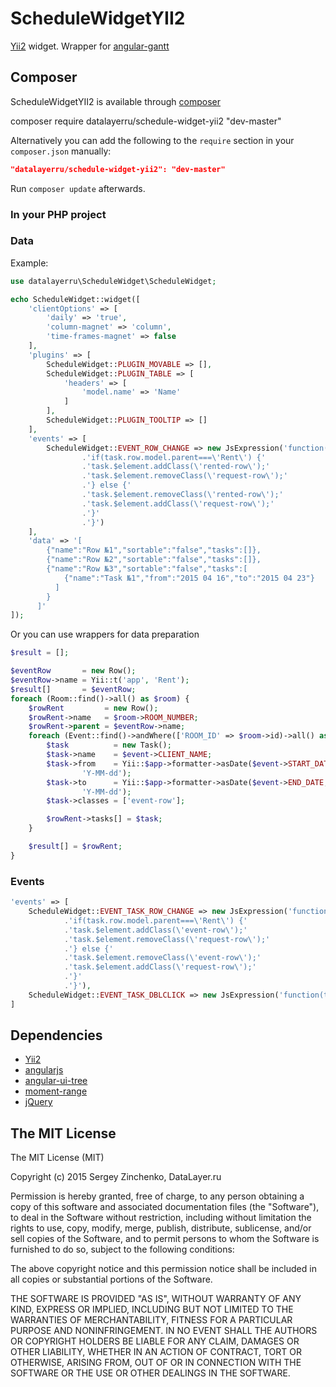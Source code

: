 # ScheduleWidgetYII2
[Yii2](http://www.yiiframework.com/) widget. Wrapper for [angular-gantt](http://www.angular-gantt.com)

## Composer

ScheduleWidgetYII2 is available through [composer](https://getcomposer.org/)

  composer require datalayerru/schedule-widget-yii2 "dev-master"
  
Alternatively you can add the following to the `require` section in your `composer.json` manually:

```json
"datalayerru/schedule-widget-yii2": "dev-master"
```

Run `composer update` afterwards.

### In your PHP project
### Data

Example:

```php
use datalayerru\ScheduleWidget\ScheduleWidget;

echo ScheduleWidget::widget([
    'clientOptions' => [
        'daily' => 'true', 
        'column-magnet' => 'column', 
        'time-frames-magnet' => false
    ],
    'plugins' => [
        ScheduleWidget::PLUGIN_MOVABLE => [],
        ScheduleWidget::PLUGIN_TABLE => [
            'headers' => [
                'model.name' => 'Name'
            ]
        ], 
        ScheduleWidget::PLUGIN_TOOLTIP => []
    ],
    'events' => [
        ScheduleWidget::EVENT_ROW_CHANGE => new JsExpression('function(task){'
                .'if(task.row.model.parent===\'Rent\') {'
                .'task.$element.addClass(\'rented-row\');'
                .'task.$element.removeClass(\'request-row\');'
                .'} else {'
                .'task.$element.removeClass(\'rented-row\');'
                .'task.$element.addClass(\'request-row\');'
                .'}'
                .'}')
    ],
    'data' => '[
        {"name":"Row №1","sortable":"false","tasks":[]},
        {"name":"Row №2","sortable":"false","tasks":[]},
        {"name":"Row №3","sortable":"false","tasks":[
            {"name":"Task №1","from":"2015 04 16","to":"2015 04 23"}
          ]
        }
      ]'
]);
```

Or you can use wrappers for data preparation

```php
$result = [];

$eventRow       = new Row();
$eventRow->name = Yii::t('app', 'Rent');
$result[]       = $eventRow;
foreach (Room::find()->all() as $room) {
    $rowRent         = new Row();
    $rowRent->name   = $room->ROOM_NUMBER;
    $rowRent->parent = $eventRow->name;
    foreach (Event::find()->andWhere(['ROOM_ID' => $room->id)->all() as $event) {
        $task          = new Task();
        $task->name    = $event->CLIENT_NAME;
        $task->from    = Yii::$app->formatter->asDate($event->START_DATE,
                'Y-MM-dd');
        $task->to      = Yii::$app->formatter->asDate($event->END_DATE,
                'Y-MM-dd');
        $task->classes = ['event-row'];

        $rowRent->tasks[] = $task;
    }

    $result[] = $rowRent;
}
```

### Events

```php
'events' => [
    ScheduleWidget::EVENT_TASK_ROW_CHANGE => new JsExpression('function(task){'
            .'if(task.row.model.parent===\'Rent\') {'
            .'task.$element.addClass(\'event-row\');'
            .'task.$element.removeClass(\'request-row\');'
            .'} else {'
            .'task.$element.removeClass(\'event-row\');'
            .'task.$element.addClass(\'request-row\');'
            .'}'
            .'}'),
    ScheduleWidget::EVENT_TASK_DBLCLICK => new JsExpression('function(task){console.log(task);}')
]
```

## Dependencies
- [Yii2](http://www.yiiframework.com/)
- [angularjs](https://angularjs.org/)
- [angular-ui-tree](http://angular-ui-tree.github.io/website/)
- [moment-range](https://github.com/gf3/moment-range)
- [jQuery](http://jquery.com/)

## The MIT License

The MIT License (MIT)

Copyright (c) 2015 Sergey Zinchenko, DataLayer.ru

Permission is hereby granted, free of charge, to any person obtaining a copy
of this software and associated documentation files (the "Software"), to deal
in the Software without restriction, including without limitation the rights
to use, copy, modify, merge, publish, distribute, sublicense, and/or sell
copies of the Software, and to permit persons to whom the Software is
furnished to do so, subject to the following conditions:

The above copyright notice and this permission notice shall be included in all
copies or substantial portions of the Software.

THE SOFTWARE IS PROVIDED "AS IS", WITHOUT WARRANTY OF ANY KIND, EXPRESS OR
IMPLIED, INCLUDING BUT NOT LIMITED TO THE WARRANTIES OF MERCHANTABILITY,
FITNESS FOR A PARTICULAR PURPOSE AND NONINFRINGEMENT. IN NO EVENT SHALL THE
AUTHORS OR COPYRIGHT HOLDERS BE LIABLE FOR ANY CLAIM, DAMAGES OR OTHER
LIABILITY, WHETHER IN AN ACTION OF CONTRACT, TORT OR OTHERWISE, ARISING FROM,
OUT OF OR IN CONNECTION WITH THE SOFTWARE OR THE USE OR OTHER DEALINGS IN THE
SOFTWARE.